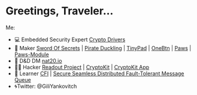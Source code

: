 # Greetings, Traveler...
Me:
- 💻 Embedded Security Expert  [Crypto Drivers](https://github.com/gili-yankovitch/SparkFun_ATECCX08a_Arduino_Library)
- 🔧 Maker [Sword Of Secrets](https://gili-yankovitch.github.io/SwordOfSecrets/) | [Pirate Duckling](https://github.com/gili-yankovitch/Pirate-Duckling/tree/master) | [TinyPad](https://github.com/gili-yankovitch/tinypad) | [OneBtn](https://github.com/gili-yankovitch/onebtn) | [Paws](https://github.com/gili-yankovitch/paws-master) | [Paws-Module](https://github.com/gili-yankovitch/paws-module)
- 🐲 D&D DM [nat20.io](https://nat20.io)
- 👨‍💻 Hacker [Readout Project](https://github.com/gili-yankovitch/readout) | [CryptoKit](https://github.com/gili-yankovitch/Cryptokit) | [CryptoKit App](https://github.com/gili-yankovitch/CryptoKit-Android)
- 📖 Learner [CFI](https://github.com/gili-yankovitch/mambo-cfi) | [Secure Seamless Distributed Fault-Tolerant Message Queue](https://github.com/gili-yankovitch/quickstream)
- 🌀Twitter: @GiliYankovitch
